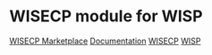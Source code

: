 # WISECP module for WISP
[WISECP Marketplace](https://marketplace.wisecp.com/en/product/wisp-game-panel)
[Documentation](https://docs.krenny.dev/books/wisp-module)
[WISECP](https://wisecp.com)
[WISP](https://wisp.gg)
